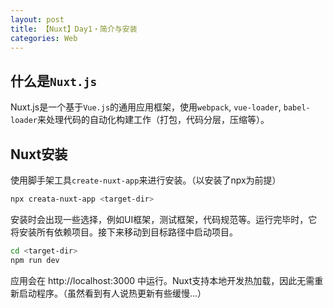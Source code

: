 ```yaml
---
layout: post
title: 【Nuxt】Day1・简介与安装
categories: Web
---
```

## 什么是`Nuxt.js`
Nuxt.js是一个基于`Vue.js`的通用应用框架，使用`webpack`, `vue-loader`, `babel-loader`来处理代码的自动化构建工作（打包，代码分层，压缩等）。

## Nuxt安装
使用脚手架工具`create-nuxt-app`来进行安装。（以安装了npx为前提）
```bash
npx creata-nuxt-app <target-dir>
```
安装时会出现一些选择，例如UI框架，测试框架，代码规范等。运行完毕时，它将安装所有依赖项目。接下来移动到目标路径中启动项目。
```bash
cd <target-dir>
npm run dev
```
应用会在 http://localhost:3000 中运行。Nuxt支持本地开发热加载，因此无需重新启动程序。（虽然看到有人说热更新有些缓慢...）

